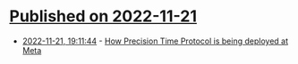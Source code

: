# [Published on 2022-11-21](index.md)

* [2022-11-21, 19:11:44](https://lobste.rs/s/1c8uhn/how_precision_time_protocol_is_being) - [How Precision Time Protocol is being deployed at Meta](https://engineering.fb.com/2022/11/21/production-engineering/precision-time-protocol-at-meta/)
